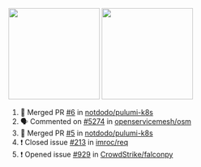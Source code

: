 <a href="https://github.com/notdodo"><img src="https://github-readme-stats.vercel.app/api?username=notdodo&count_private=true&theme=dark" height="180" /></a> <a href="https://github.com/notdodo"><img src="https://github-readme-stats.vercel.app/api/top-langs/?username=notdodo&langs_count=8&theme=dark&hide=tex,java,html,css&layout=compact" height="180" /></a>

<!--START_SECTION:activity-->
1. 🎉 Merged PR [#6](https://github.com/notdodo/pulumi-k8s/pull/6) in [notdodo/pulumi-k8s](https://github.com/notdodo/pulumi-k8s)
2. 🗣 Commented on [#5274](https://github.com/openservicemesh/osm/issues/5274) in [openservicemesh/osm](https://github.com/openservicemesh/osm)
3. 🎉 Merged PR [#5](https://github.com/notdodo/pulumi-k8s/pull/5) in [notdodo/pulumi-k8s](https://github.com/notdodo/pulumi-k8s)
4. ❗️ Closed issue [#213](https://github.com/imroc/req/issues/213) in [imroc/req](https://github.com/imroc/req)
5. ❗️ Opened issue [#929](https://github.com/CrowdStrike/falconpy/issues/929) in [CrowdStrike/falconpy](https://github.com/CrowdStrike/falconpy)
<!--END_SECTION:activity-->

